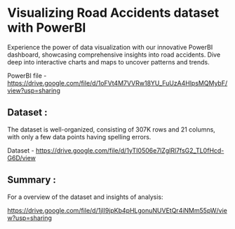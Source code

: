 
# Visualizing Road Accidents dataset with PowerBI

Experience the power of data visualization with our innovative PowerBI dashboard, showcasing comprehensive insights into road accidents. Dive deep into interactive charts and maps to uncover patterns and trends.

PowerBI file - https://drive.google.com/file/d/1oFVt4M7VVRw18YU_FuUzA4HlpsMQMybF/view?usp=sharing

## Dataset :

The dataset is well-organized, consisting of 307K rows and 21 columns, with only a few data points having spelling errors.

Dataset - https://drive.google.com/file/d/1yTI0506e7lZglRl7fsG2_TL0fHcd-G6D/view
## Summary :

For a overview of the dataset and insights of analysis:

https://drive.google.com/file/d/1jlI9jpKb4pHLgonuNUVEtQr4iNMm55pW/view?usp=sharing

